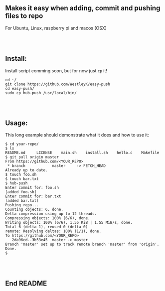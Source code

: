 ## Makes it easy when adding, commit and pushing files to repo

For Ubuntu, Linux, raspberry pi and macos (OSX) <br>

<br>
<br>

## Install:

Install script comming soon, but for now just `cp` it!
```
cd ~/
git clone https://github.com/WestleyK/easy-push
cd easy-push/
sudo cp hub-push /usr/local/bin/
```

<br>
<br>

## Usage:

This long example should demonstrate what it does and how to use it:

```
$ cd your-repo/
$ ls
README.md     LICENSE    main.sh    install.sh    hello.c    Makefile
$ git pull origin master
From https://github.com/<YOUR_REPO>
 * branch            master     -> FETCH_HEAD
Already up to date.
$ touch foo.sh
$ touch bar.txt
$ hub-push
Enter commit for: foo.sh
[added foo.sh]
Enter commit for: bar.txt
[added bar.txt]
Pushing repo...
Counting objects: 6, done.
Delta compression using up to 12 threads.
Compressing objects: 100% (6/6), done.
Writing objects: 100% (6/6), 1.55 KiB | 1.55 MiB/s, done.
Total 6 (delta 1), reused 0 (delta 0)
remote: Resolving deltas: 100% (1/1), done.
To https://github.com/<YOUR_REPO>
   2da96cd..3b53e45  master -> master
Branch 'master' set up to track remote branch 'master' from 'origin'.
Done.
$
```






<br>
<br>

## End README

<br>
<br>



